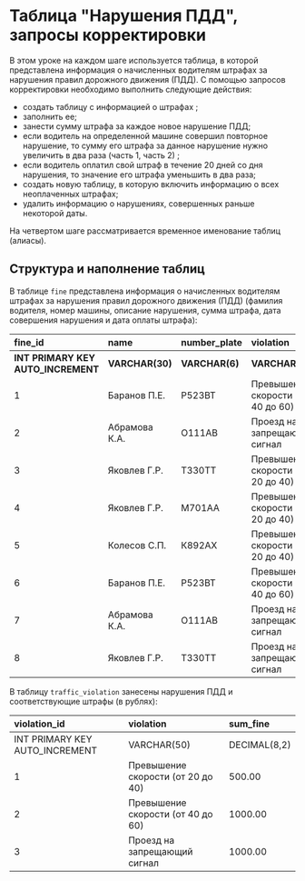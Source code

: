 # Таблица "Нарушения ПДД", запросы корректировки

В этом уроке на каждом шаге используется таблица, в которой представлена информация о начисленных водителям штрафах за нарушения правил дорожного движения (ПДД). 
С помощью запросов корректировки необходимо выполнить следующие действия:

- создать таблицу с информацией о штрафах ;
- заполнить ее;
- занести сумму штрафа за каждое новое нарушение ПДД;
- если водитель на определенной машине совершил повторное нарушение, то сумму его штрафа за данное нарушение нужно увеличить в два раза (часть 1, часть 2) ;
- если водитель оплатил свой штраф в течение 20 дней со дня нарушения, то значение его штрафа уменьшить в два раза;
- создать новую таблицу,  в которую включить информацию о всех неоплаченных штрафах;
- удалить информацию о нарушениях, совершенных раньше некоторой даты.

На четвертом шаге рассматривается временное именование таблиц (алиасы). 

## Структура и наполнение таблиц

В таблице `fine` представлена информация о начисленных водителям штрафах за нарушения правил дорожного движения (ПДД) (фамилия водителя, номер машины, описание нарушения, сумма штрафа, дата совершения нарушения и дата оплаты штрафа):

|fine_id|name|number_plate|violation|sum_fine|date_violation|date_payment|
|:-- |:-- |:-- |:-- |:-- |:-- |:-- |
|__INT PRIMARY KEY AUTO_INCREMENT__|__VARCHAR(30)__|__VARCHAR(6)__|__VARCHAR(50)__|__DECIMAL(8,2)__|__DATЕ__|__DATE__|
|1|Баранов П.Е.|Р523ВТ|Превышение скорости (от 40 до 60)|500.00|2020-01-12|2020-01-17|
|2|Абрамова К.А.|О111АВ|Проезд на запрещающий сигнал|1000.00|2020-01-14|2020-02-27|
|3|Яковлев Г.Р.|Т330ТТ|Превышение скорости (от 20 до 40)|500.00|2020-01-23|2020-02-23|
|4|Яковлев Г.Р.|М701АА|Превышение скорости (от 20 до 40)||2020-01-12||
|5|Колесов С.П.|К892АХ|Превышение скорости (от 20 до 40)||2020-02-01||
|6|Баранов П.Е.|Р523ВТ|Превышение скорости (от 40 до 60)||2020-02-14||
|7|Абрамова К.А.|О111АВ|Проезд на запрещающий сигнал||2020-02-23||
|8|Яковлев Г.Р.|Т330ТТ|Проезд на запрещающий сигнал||2020-03-03||


В таблицу  `traffic_violation` занесены нарушения ПДД и соответствующие штрафы (в рублях): 

|violation_id|violation|sum_fine|
|:-- |:-- |:-- |
|INT PRIMARY KEY AUTO_INCREMENT|VARCHAR(50)|DECIMAL(8,2)|
|1|Превышение скорости (от 20 до 40)|500.00|
|2|Превышение скорости (от 40 до 60)|1000.00|
|3|Проезд на запрещающий сигнал|1000.00|